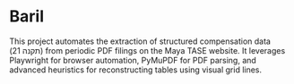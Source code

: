 # Baril
This project automates the extraction of structured compensation data (תקנה 21) from periodic PDF filings on the Maya TASE website. It leverages Playwright for browser automation, PyMuPDF for PDF parsing, and advanced heuristics for reconstructing tables using visual grid lines.
